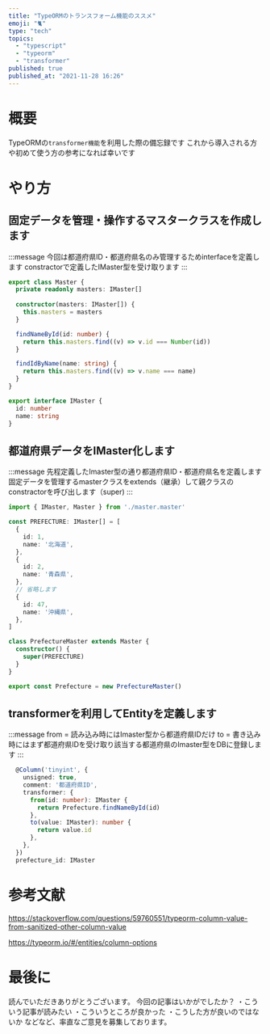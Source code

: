 ```yaml
---
title: "TypeORMのトランスフォーム機能のススメ"
emoji: "🐈"
type: "tech"
topics:
  - "typescript"
  - "typeorm"
  - "transformer"
published: true
published_at: "2021-11-28 16:26"
---
```


# 概要
TypeORMの`transformer機能`を利用した際の備忘録です
これから導入される方や初めて使う方の参考になれば幸いです

# やり方

## 固定データを管理・操作するマスタークラスを作成します

:::message
今回は都道府県ID・都道府県名のみ管理するためinterfaceを定義します
constractorで定義したIMaster型を受け取ります
:::

```ts:master.master.ts
export class Master {
  private readonly masters: IMaster[]
  
  constructor(masters: IMaster[]) {
    this.masters = masters
  }

  findNameById(id: number) {
    return this.masters.find((v) => v.id === Number(id))
  }

  findIdByName(name: string) {
    return this.masters.find((v) => v.name === name)
  }
}

export interface IMaster {
  id: number
  name: string
}

```
	

## 都道府県データをIMaster化します

:::message
先程定義したImaster型の通り都道府県ID・都道府県名を定義します
固定データを管理するmasterクラスをextends（継承）して親クラスのconstractorを呼び出します（super)
:::

```ts:Prefecture.ts
import { IMaster, Master } from './master.master'

const PREFECTURE: IMaster[] = [
  {
    id: 1,
    name: '北海道',
  },
  {
    id: 2,
    name: '青森県',
  },
  // 省略します
  {
    id: 47,
    name: '沖縄県',
  },
]

class PrefectureMaster extends Master {
  constructor() {
    super(PREFECTURE)
  }
}

export const Prefecture = new PrefectureMaster()
```

## transformerを利用してEntityを定義します

:::message
from = 読み込み時にはImaster型から都道府県IDだけ
to = 書き込み時にはまず都道府県IDを受け取り該当する都道府県のImaster型をDBに登録します
:::

```ts
  @Column('tinyint', {
    unsigned: true,
    comment: '都道府県ID',
    transformer: {
      from(id: number): IMaster {
        return Prefecture.findNameById(id)
      },
      to(value: IMaster): number {
        return value.id
      },
    },
  })
  prefecture_id: IMaster
```

# 参考文献

https://stackoverflow.com/questions/59760551/typeorm-column-value-from-sanitized-other-column-value

https://typeorm.io/#/entities/column-options

# 最後に

読んでいただきありがとうございます。
今回の記事はいかがでしたか？
・こういう記事が読みたい
・こういうところが良かった
・こうした方が良いのではないか
などなど、率直なご意見を募集しております。